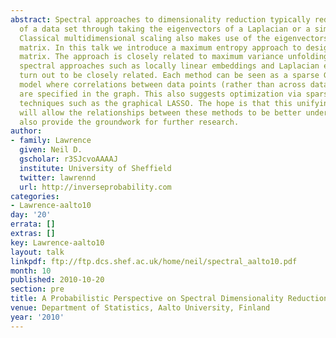 ```yaml
---
abstract: Spectral approaches to dimensionality reduction typically reduce the dimensionality
  of a data set through taking the eigenvectors of a Laplacian or a similarity matrix.
  Classical multidimensional scaling also makes use of the eigenvectors of a similarity
  matrix. In this talk we introduce a maximum entropy approach to designing this similarity
  matrix. The approach is closely related to maximum variance unfolding and other
  spectral approaches such as locally linear embeddings and Laplacian eigenmaps also
  turn out to be closely related. Each method can be seen as a sparse Gaussian graphical
  model where correlations between data points (rather than across data features)
  are specified in the graph. This also suggests optimization via sparse inverse covariance
  techniques such as the graphical LASSO. The hope is that this unifying perspective
  will allow the relationships between these methods to be better understood and will
  also provide the groundwork for further research.
author:
- family: Lawrence
  given: Neil D.
  gscholar: r3SJcvoAAAAJ
  institute: University of Sheffield
  twitter: lawrennd
  url: http://inverseprobability.com
categories:
- Lawrence-aalto10
day: '20'
errata: []
extras: []
key: Lawrence-aalto10
layout: talk
linkpdf: ftp://ftp.dcs.shef.ac.uk/home/neil/spectral_aalto10.pdf
month: 10
published: 2010-10-20
section: pre
title: A Probabilistic Perspective on Spectral Dimensionality Reduction
venue: Department of Statistics, Aalto University, Finland
year: '2010'
---
```

